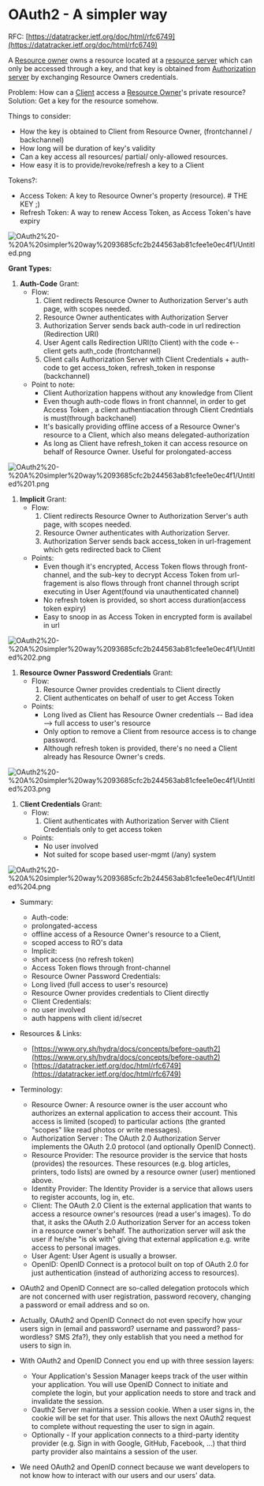 # OAuth2 - A simpler way

RFC: [https://datatracker.ietf.org/doc/html/rfc6749](https://datatracker.ietf.org/doc/html/rfc6749)

A [Resource owner](OAuth2%20-%20A%20simpler%20way%2093685cfc2b244563ab81cfee1e0ec4f1.md) owns a resource located at a [resource server](OAuth2%20-%20A%20simpler%20way%2093685cfc2b244563ab81cfee1e0ec4f1.md) which can only be accessed through a key, and that key is obtained from [Authorization server](OAuth2%20-%20A%20simpler%20way%2093685cfc2b244563ab81cfee1e0ec4f1.md) by exchanging Resource Owners credentials.

Problem: How can a [Client](OAuth2%20-%20A%20simpler%20way%2093685cfc2b244563ab81cfee1e0ec4f1.md) access a [Resource Owner](OAuth2%20-%20A%20simpler%20way%2093685cfc2b244563ab81cfee1e0ec4f1.md)'s private resource?
Solution: Get a key for the resource somehow.

Things to consider:
- How the key is obtained to Client from Resource Owner, (frontchannel / backchannel)
- How long will be duration of key's validity
- Can a key access all resources/ partial/ only-allowed resources.
- How easy it is to provide/revoke/refresh a key to a Client

Tokens?:
- Access Token: A key to Resource Owner's property (resource). # THE KEY ;)
- Refresh Token: A way to renew Access Token, as Access Token's have expiry

![OAuth2%20-%20A%20simpler%20way%2093685cfc2b244563ab81cfee1e0ec4f1/Untitled.png](OAuth2%20-%20A%20simpler%20way%2093685cfc2b244563ab81cfee1e0ec4f1/Untitled.png)

**Grant Types:**

1. **Auth-Code** Grant:
    - Flow:
        1. Client redirects Resource Owner to Authorization Server's auth page, with scopes needed.
        2. Resource Owner authenticates with Authorization Server
        3. Authorization Server sends back auth-code in url redirection (Redirection URI)
        4. User Agent calls Redirection URI(to Client) with the code ←- client gets auth_code (frontchannel)
        5. Client calls Authorization Server with Client Credentials + auth-code to get access_token, refresh_token in response (backchannel)
    - Point to note:
        - Client Authorization happens without any knowledge from Client
        - Even though auth-code flows in front channnel, in order to get Access Token , a client authentiacation through Client Credntials is must(through backchanel)
        - It's basically providing offline access of a Resource Owner's resource to a Client, which also means 
        delegated-authorization
        - As long as Client have refresh_token it can access resource on behalf of Resource Owner. Useful for prolongated-access
        

![OAuth2%20-%20A%20simpler%20way%2093685cfc2b244563ab81cfee1e0ec4f1/Untitled%201.png](OAuth2%20-%20A%20simpler%20way%2093685cfc2b244563ab81cfee1e0ec4f1/Untitled%201.png)

1. **Implicit** Grant:
    - Flow:
        1. Client redirects Resource Owner to Authorization Server's auth page, with scopes needed.
        2. Resource Owner authenticates with Authorization Server.
        3. Authorization Server sends back access_token in url-fragement which gets redirected back to Client
    - Points:
        - Even though it's encrypted, Access Token flows through front-channel, and the sub-key to decrypt Access Token from url-fragement is also flows through front channel through script executing in User Agent(found via unauthenticated channel)
        - No refresh token is provided, so short access duration(access token expiry)
        - Easy to snoop in as Access Token in encrypted form is availabel in url
        

![OAuth2%20-%20A%20simpler%20way%2093685cfc2b244563ab81cfee1e0ec4f1/Untitled%202.png](OAuth2%20-%20A%20simpler%20way%2093685cfc2b244563ab81cfee1e0ec4f1/Untitled%202.png)

1. **Resource Owner Password Credentials** Grant:
    - Flow:
        1. Resource Owner provides credentials to Client directly
        2. Client authenticates on behalf of user to get Access Token
    - Points:
        - Long lived as Client has Resource Owner credentials -- Bad idea --> full access to user's resource
        - Only option to remove a Client from resource access is to change password.
        - Although refresh token is provided, there's no need a Client already has Resource Owner's creds.
        

![OAuth2%20-%20A%20simpler%20way%2093685cfc2b244563ab81cfee1e0ec4f1/Untitled%203.png](OAuth2%20-%20A%20simpler%20way%2093685cfc2b244563ab81cfee1e0ec4f1/Untitled%203.png)

1. C**lient Credentials** Grant:
    - Flow:
        1. Client authenticates with Authorization Server with Client Credentials only to get access token
    - Points:
        - No user involved
        - Not suited for scope based user-mgmt (/any) system
        

![OAuth2%20-%20A%20simpler%20way%2093685cfc2b244563ab81cfee1e0ec4f1/Untitled%204.png](OAuth2%20-%20A%20simpler%20way%2093685cfc2b244563ab81cfee1e0ec4f1/Untitled%204.png)

- Summary:
    - Auth-code: 
    - prolongated-access 
    - offline access of a Resource Owner's resource to a Client, 
    - scoped access to RO's data
    - Implicit:
    - short access (no refresh token)
    - Access Token flows through front-channel
    - Resource Owner Password Credentials:
    - Long lived (full access to user's resource)
    - Resource Owner provides credentials to Client directly
    - Client Credentials:
    - no user involved
    - auth happens with client id/secret
    
- Resources & Links:
    - [https://www.ory.sh/hydra/docs/concepts/before-oauth2](https://www.ory.sh/hydra/docs/concepts/before-oauth2)
    - [https://datatracker.ietf.org/doc/html/rfc6749](https://datatracker.ietf.org/doc/html/rfc6749)
    
- Terminology:
    - Resource Owner: A resource owner is the user account who authorizes an external application to access their account. This access is limited (scoped) to particular actions (the granted "scopes" like read photos or write messages).
    - Authorization Server : The OAuth 2.0 Authorization Server implements the OAuth 2.0 protocol (and optionally OpenID Connect).
    - Resource Provider: The resource provider is the service that hosts (provides) the resources. These resources (e.g. blog articles, printers, todo lists) are owned by a resource owner (user) mentioned above.
    - Identity Provider: The Identity Provider is a service that allows users to register accounts, log in, etc.
    - Client: The OAuth 2.0 Client is the external application that wants to access a resource owner's resources (read a user's images). To do that, it asks the OAuth 2.0 Authorization Server for an access token in a resource owner's behalf. The authorization server will ask the user if he/she "is ok with" giving that external application e.g. write access to personal images.
    - User Agent: User Agent is usually a browser.
    - OpenID: OpenID Connect is a protocol built on top of OAuth 2.0 for just authentication (instead of authorizing access to resources).
    
- OAuth2 and OpenID Connect are so-called delegation protocols which are not concerned with user registration, password recovery, changing a password or email address and so on.
- Actually, OAuth2 and OpenID Connect do not even specify how your users sign in (email and password? username and password? pass-wordless? SMS 2fa?), they only establish that you need a method for users to sign in.
- With OAuth2 and OpenID Connect you end up with three session layers:
    - Your Application's Session Manager keeps track of the user within your application. You will use OpenID Connect to initiate and complete the login, but your application needs to store and track and invalidate the session.
    - Oauth2 Server maintains a session cookie. When a user signs in, the cookie will be set for that user. This allows the next OAuth2 request to complete without requesting the user to sign in again.
    - Optionally - If your application connects to a third-party identity provider (e.g. Sign in with Google, GitHub, Facebook, ...) that third party provider also maintains a session of the user.
- We need OAuth2 and OpenID connect because we want developers to not know how to interact with our users and our users' data.